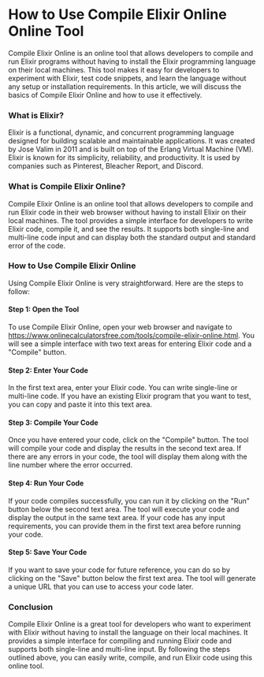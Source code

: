 How to Use Compile Elixir Online Online Tool
============================================

Compile Elixir Online is an online tool that allows developers to compile and run Elixir programs without having to install the Elixir programming language on their local machines. This tool makes it easy for developers to experiment with Elixir, test code snippets, and learn the language without any setup or installation requirements. In this article, we will discuss the basics of Compile Elixir Online and how to use it effectively.

### What is Elixir?

Elixir is a functional, dynamic, and concurrent programming language designed for building scalable and maintainable applications. It was created by Jose Valim in 2011 and is built on top of the Erlang Virtual Machine (VM). Elixir is known for its simplicity, reliability, and productivity. It is used by companies such as Pinterest, Bleacher Report, and Discord.

### What is Compile Elixir Online?

Compile Elixir Online is an online tool that allows developers to compile and run Elixir code in their web browser without having to install Elixir on their local machines. The tool provides a simple interface for developers to write Elixir code, compile it, and see the results. It supports both single-line and multi-line code input and can display both the standard output and standard error of the code.

### How to Use Compile Elixir Online

Using Compile Elixir Online is very straightforward. Here are the steps to follow:

#### Step 1: Open the Tool

To use Compile Elixir Online, open your web browser and navigate to <https://www.onlinecalculatorsfree.com/tools/compile-elixir-online.html>. You will see a simple interface with two text areas for entering Elixir code and a "Compile" button.

#### Step 2: Enter Your Code

In the first text area, enter your Elixir code. You can write single-line or multi-line code. If you have an existing Elixir program that you want to test, you can copy and paste it into this text area.

#### Step 3: Compile Your Code

Once you have entered your code, click on the "Compile" button. The tool will compile your code and display the results in the second text area. If there are any errors in your code, the tool will display them along with the line number where the error occurred.

#### Step 4: Run Your Code

If your code compiles successfully, you can run it by clicking on the "Run" button below the second text area. The tool will execute your code and display the output in the same text area. If your code has any input requirements, you can provide them in the first text area before running your code.

#### Step 5: Save Your Code

If you want to save your code for future reference, you can do so by clicking on the "Save" button below the first text area. The tool will generate a unique URL that you can use to access your code later.

### Conclusion

Compile Elixir Online is a great tool for developers who want to experiment with Elixir without having to install the language on their local machines. It provides a simple interface for compiling and running Elixir code and supports both single-line and multi-line input. By following the steps outlined above, you can easily write, compile, and run Elixir code using this online tool.